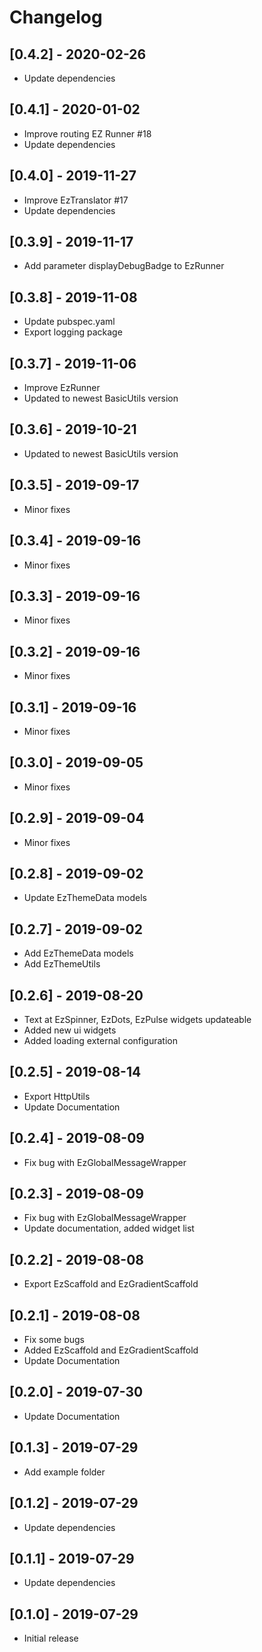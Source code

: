 # Changelog

## [0.4.2] - 2020-02-26

* Update dependencies

## [0.4.1] - 2020-01-02

* Improve routing EZ Runner #18
* Update dependencies

## [0.4.0] - 2019-11-27

* Improve EzTranslator #17
* Update dependencies

## [0.3.9] - 2019-11-17

* Add parameter displayDebugBadge to EzRunner

## [0.3.8] - 2019-11-08

* Update pubspec.yaml
* Export logging package

## [0.3.7] - 2019-11-06

* Improve EzRunner
* Updated to newest BasicUtils version

## [0.3.6] - 2019-10-21

* Updated to newest BasicUtils version

## [0.3.5] - 2019-09-17

* Minor fixes

## [0.3.4] - 2019-09-16

* Minor fixes

## [0.3.3] - 2019-09-16

* Minor fixes

## [0.3.2] - 2019-09-16

* Minor fixes

## [0.3.1] - 2019-09-16

* Minor fixes

## [0.3.0] - 2019-09-05

* Minor fixes

## [0.2.9] - 2019-09-04

* Minor fixes

## [0.2.8] - 2019-09-02

* Update EzThemeData models

## [0.2.7] - 2019-09-02

* Add EzThemeData models
* Add EzThemeUtils

## [0.2.6] - 2019-08-20

* Text at EzSpinner, EzDots, EzPulse widgets updateable
* Added new ui widgets
* Added loading external configuration

## [0.2.5] - 2019-08-14

* Export HttpUtils
* Update Documentation

## [0.2.4] - 2019-08-09

* Fix bug with EzGlobalMessageWrapper

## [0.2.3] - 2019-08-09

* Fix bug with EzGlobalMessageWrapper
* Update documentation, added widget list

## [0.2.2] - 2019-08-08

* Export EzScaffold and EzGradientScaffold

## [0.2.1] - 2019-08-08

* Fix some bugs
* Added EzScaffold and EzGradientScaffold
* Update Documentation

## [0.2.0] - 2019-07-30

* Update Documentation

## [0.1.3] - 2019-07-29

* Add example folder

## [0.1.2] - 2019-07-29

* Update dependencies

## [0.1.1] - 2019-07-29

* Update dependencies

## [0.1.0] - 2019-07-29

* Initial release
